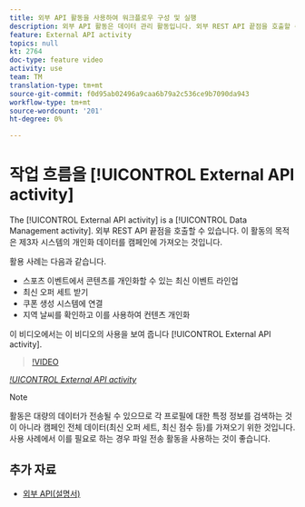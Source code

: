 ```yaml
---
title: 외부 API 활동을 사용하여 워크플로우 구성 및 실행
description: 외부 API 활동은 데이터 관리 활동입니다. 외부 REST API 끝점을 호출할 수 있습니다. 이 활동의 목적은 제3자 시스템의 개인화 데이터를 캠페인에 가져오는 것입니다.
feature: External API activity
topics: null
kt: 2764
doc-type: feature video
activity: use
team: TM
translation-type: tm+mt
source-git-commit: f0d95ab02496a9caa6b79a2c536ce9b7090da943
workflow-type: tm+mt
source-wordcount: '201'
ht-degree: 0%

---
```



# 작업 흐름을 [!UICONTROL External API activity]

The [!UICONTROL External API activity] is a [!UICONTROL Data Management activity]. 외부 REST API 끝점을 호출할 수 있습니다. 이 활동의 목적은 제3자 시스템의 개인화 데이터를 캠페인에 가져오는 것입니다.

활용 사례는 다음과 같습니다.

* 스포츠 이벤트에서 콘텐츠를 개인화할 수 있는 최신 이벤트 라인업
* 최신 오퍼 세트 받기
* 쿠폰 생성 시스템에 연결
* 지역 날씨를 확인하고 이를 사용하여 컨텐츠 개인화

이 비디오에서는 이 비디오의 사용을 보여 줍니다 [!UICONTROL External API activity].

>[!VIDEO](https://video.tv.adobe.com/v/28200/?quality=12)

*[!UICONTROL External API activity](06:48분)*

>[!NOTE]
>
>활동은 대량의 데이터가 전송될 수 있으므로 각 프로필에 대한 특정 정보를 검색하는 것이 아니라 캠페인 전체 데이터(최신 오퍼 세트, 최신 점수 등)를 가져오기 위한 것입니다. 사용 사례에서 이를 필요로 하는 경우 파일 전송 활동을 사용하는 것이 좋습니다.

## 추가 자료

* [외부 API(설명서)](https://docs.adobe.com/content/help/en/campaign-standard/using/managing-processes-and-data/data-management-activities/external-api.html)

